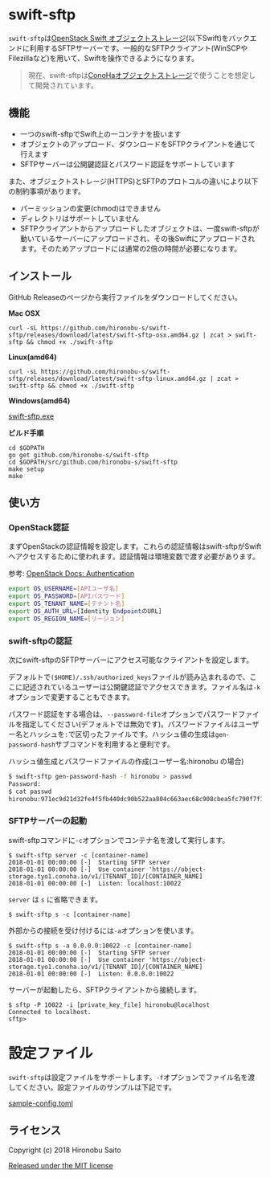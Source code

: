 
# swift-sftp

`swift-sftp`は[OpenStack Swift オブジェクトストレージ](https://docs.openstack.org/swift/latest/)(以下Swift)をバックエンドに利用するSFTPサーバーです。一般的なSFTPクライアント(WinSCPやFilezillaなど)を用いて、Swiftを操作できるようになります。

> 現在、swift-sftpは[ConoHaオブジェクトストレージ](https://www.conoha.jp/objectstorage/)で使うことを想定して開発されています。

## 機能

* 一つのswift-sftpでSwift上の一コンテナを扱います
* オブジェクトのアップロード、ダウンロードをSFTPクライアントを通じて行えます
* SFTPサーバーは公開鍵認証とパスワード認証をサポートしています

また、オブジェクトストレージ(HTTPS)とSFTPのプロトコルの違いにより以下の制約事項があります。

* パーミッションの変更(chmod)はできません
* ディレクトリはサポートしていません
* SFTPクライアントからアップロードしたオブジェクトは、一度swift-sftpが動いているサーバーにアップロードされ、その後Swiftにアップロードされます。そのためアップロードには通常の2倍の時間が必要になります。

## インストール

GitHub Releaseのページから実行ファイルをダウンロードしてください。

**Mac OSX**

```shell
curl -sL https://github.com/hironobu-s/swift-sftp/releases/download/latest/swift-sftp-osx.amd64.gz | zcat > swift-sftp && chmod +x ./swift-sftp
```

**Linux(amd64)**

```shell
curl -sL https://github.com/hironobu-s/swift-sftp/releases/download/latest/swift-sftp-linux.amd64.gz | zcat > swift-sftp && chmod +x ./swift-sftp
```

**Windows(amd64)**

[swift-sftp.exe](https://github.com/hironobu-s/swift-sftp/releases/download/latest/swift-sftp.exe)

**ビルド手順**

```shell
cd $GOPATH
go get github.com/hironobu-s/swift-sftp
cd $GOPATH/src/github.com/hironobu-s/swift-sftp
make setup
make
```

## 使い方

### OpenStack認証

まずOpenStackの認証情報を設定します。これらの認証情報はswift-sftpがSwiftへアクセスするために使われます。認証情報は環境変数で渡す必要があります。

参考: [OpenStack Docs: Authentication](https://docs.openstack.org/python-openstackclient/pike/cli/authentication.html)

```bash
export OS_USERNAME=[APIユーザ名]
export OS_PASSWORD=[APIパスワード]
export OS_TENANT_NAME=[テナント名]
export OS_AUTH_URL=[Identity EndpointのURL]
export OS_REGION_NAME=[リージョン]
```

### swift-sftpの認証

次にswift-sftpのSFTPサーバーにアクセス可能なクライアントを設定します。

デフォルトで`($HOME)/.ssh/authorized_keys`ファイルが読み込まれるので、ここに記述されているユーザーは公開鍵認証でアクセスできます。ファイル名は`-k`オプションで変更することもできます。

パスワード認証をする場合は、`--password-file`オプションでパスワードファイルを指定してください(デフォルトでは無効です)。パスワードファイルはユーザー名とハッシュを`:`で区切ったファイルです。ハッシュ値の生成は`gen-password-hash`サブコマンドを利用すると便利です。

ハッシュ値生成とパスワードファイルの作成(ユーザー名:hironobu の場合)

```bash
$ swift-sftp gen-password-hash -f hironobu > passwd
Password:
$ cat passwd
hironobu:971ec9d21d32fe4f5fb440dc90b522aa804c663aec68c908cbea5fc790f7f15d
```

### SFTPサーバーの起動

swift-sftpコマンドに`-c`オプションでコンテナ名を渡して実行します。

```shell
$ swift-sftp server -c [container-name]
2018-01-01 00:00:00 [-]  Starting SFTP server
2018-01-01 00:00:00 [-]  Use container 'https://object-storage.tyo1.conoha.io/v1/[TENANT_ID]/[CONTAINER_NAME]
2018-01-01 00:00:00 [-]  Listen: localhost:10022
```

`server` は `s` に省略できます。

```shell
$ swift-sftp s -c [container-name]
```

外部からの接続を受け付けるには`-a`オプションを使います。

```shell
$ swift-sftp s -a 0.0.0.0:10022 -c [container-name]
2018-01-01 00:00:00 [-]  Starting SFTP server
2018-01-01 00:00:00 [-]  Use container 'https://object-storage.tyo1.conoha.io/v1/[TENANT_ID]/[CONTAINER_NAME]
2018-01-01 00:00:00 [-]  Listen: 0.0.0.0:10022
```


サーバーが起動したら、SFTPクライアントから接続します。

```shell
$ sftp -P 10022 -i [private_key_file] hironobu@localhost
Connected to localhost.
sftp>
```

# 設定ファイル

`swift-sftp`は設定ファイルをサポートします。`-f`オプションでファイル名を渡してください。設定ファイルのサンプルは下記です。

[sample-config.toml](misc/sample-config.toml)


## ライセンス

Copyright (c) 2018 Hironobu Saito

[Released under the MIT license](https://opensource.org/licenses/mit-license.php)
